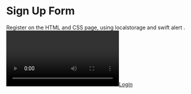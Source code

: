 # Sign Up Form

Register on the HTML and CSS page, using localstorage and swift alert .<br />
[![Login](Login-video.mp4)](https://www.youtube.com/watch?v=VIDEO-ID)

